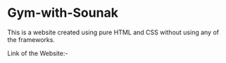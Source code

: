 # Gym-with-Sounak
This is a website created using pure HTML and CSS without using any of the frameworks.

Link of the Website:- 
